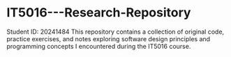 # IT5016---Research-Repository
Student ID: 20241484  This repository contains a collection of original code, practice exercises, and notes exploring software design principles and programming concepts I encountered during the IT5016 course.
